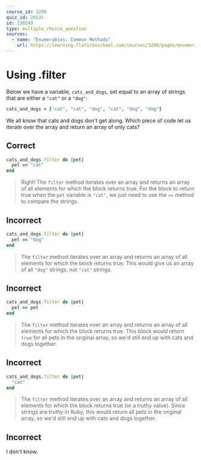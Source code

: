 ```yaml
---
course_id: 3299
quiz_id: 20131
id: 130249
type: multiple_choice_question
sources:
  - name: "Enumerables: Common Methods"
    url: https://learning.flatironschool.com/courses/3299/pages/enumerables-common-methods
---
```


# Using .filter

Below we have a variable, `cats_and_dogs`, set equal to an array of strings
that are either a `"cat"` or a `"dog"`:

```rb
cats_and_dogs = ["cat", "cat", "dog", "cat", "dog", "dog"]
```

We all know that cats and dogs don't get along. Which piece of code let us
iterate over the array and return an array of only cats?

## Correct

```rb
cats_and_dogs.filter do |pet|
  pet == "cat"
end
```

> Right! The `filter` method iterates over an array and returns an array of all
> elements for which the block returns true. For the block to return true when
> the `pet` variable is `"cat"`, we just need to use the `==` method to compare
> the strings.

## Incorrect

```rb
cats_and_dogs.filter do |pet|
  pet == "dog"
end
```

> The `filter` method iterates over an array and returns an array of all
> elements for which the block returns true. This would give us an array of all
> `"dog"` strings, not `"cat"` strings.

## Incorrect

```rb
cats_and_dogs.filter do |pet|
  pet == pet
end
```

> The `filter` method iterates over an array and returns an array of all
> elements for which the block returns true. This block would return `true` for
> all pets in the original array, so we'd still end up with cats and dogs
> together.

## Incorrect

```rb
cats_and_dogs.filter do |pet|
  "cat"
end
```

> The `filter` method iterates over an array and returns an array of all
> elements for which the block returns true (or a truthy value). Since strings
> are truthy in Ruby, this would return all pets in the original array, so we'd
> still end up with cats and dogs together.

## Incorrect

I don't know.
